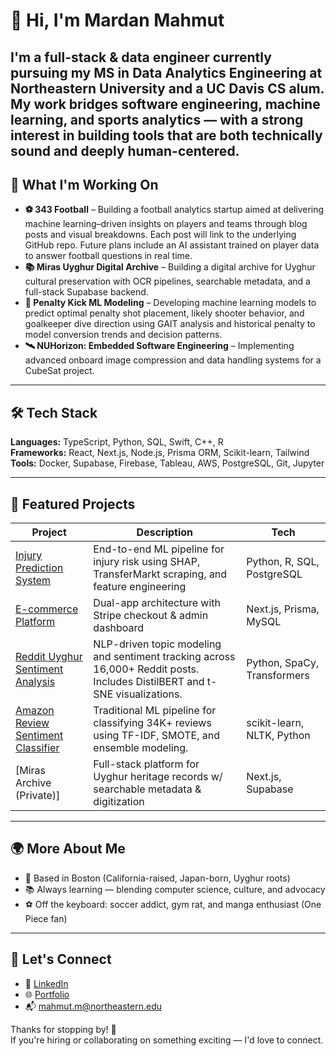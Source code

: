 
<!--
**Mardan21/Mardan21** is a ✨ _special_ ✨ repository because its `README.md` (this file) appears on your GitHub profile.

Here are some ideas to get you started:

- 🔭 I’m currently working on ...
- 🌱 I’m currently learning ...
- 👯 I’m looking to collaborate on ...
- 🤔 I’m looking for help with ...
- 💬 Ask me about ...
- 📫 How to reach me: ...
- 😄 Pronouns: ...
- ⚡ Fun fact: ...
-->

# 👋 Hi, I'm Mardan Mahmut
I'm a full-stack & data engineer currently pursuing my MS in Data Analytics Engineering at Northeastern University and a UC Davis CS alum. My work bridges software engineering, machine learning, and sports analytics — with a strong interest in building tools that are both technically sound and deeply human-centered. 
---

## 🚀 What I'm Working On

- **⚽ 343 Football** – Building a football analytics startup aimed at delivering machine learning–driven insights on players and teams through blog posts and visual breakdowns. Each post will link to the underlying GitHub repo. Future plans include an AI assistant trained on player data to answer football questions in real time.
- **📚 Miras Uyghur Digital Archive** – Building a digital archive for Uyghur cultural preservation with OCR pipelines, searchable metadata, and a full-stack Supabase backend.
- **🧠 Penalty Kick ML Modeling** – Developing machine learning models to predict optimal penalty shot placement, likely shooter behavior, and goalkeeper dive direction using GAIT analysis and historical penalty to model conversion trends and decision patterns.
- **🛰️ NUHorizon: Embedded Software Engineering** – Implementing advanced onboard image compression and data handling systems for a CubeSat project.

---

## 🛠️ Tech Stack

**Languages:** TypeScript, Python, SQL, Swift, C++, R  
**Frameworks:** React, Next.js, Node.js, Prisma ORM, Scikit-learn, Tailwind  
**Tools:** Docker, Supabase, Firebase, Tableau, AWS, PostgreSQL, Git, Jupyter

---

## 📌 Featured Projects

| Project | Description | Tech |
|--------|-------------|------|
| [Injury Prediction System](https://github.com/Mardan21/player-injury-prevention-system) | End-to-end ML pipeline for injury risk using SHAP, TransferMarkt scraping, and feature engineering | Python, R, SQL, PostgreSQL |
| [E-commerce Platform](https://github.com/Mardan21/ecommerce-admin) | Dual-app architecture with Stripe checkout & admin dashboard | Next.js, Prisma, MySQL |
| [Reddit Uyghur Sentiment Analysis](https://github.com/Mardan21) | NLP-driven topic modeling and sentiment tracking across 16,000+ Reddit posts. Includes DistilBERT and t-SNE visualizations. | Python, SpaCy, Transformers |
| [Amazon Review Sentiment Classifier](https://github.com/Mardan21) | Traditional ML pipeline for classifying 34K+ reviews using TF-IDF, SMOTE, and ensemble modeling. | scikit-learn, NLTK, Python |
| [Miras Archive (Private)] | Full-stack platform for Uyghur heritage records w/ searchable metadata & digitization | Next.js, Supabase |

---

## 🌍 More About Me

- 📍 Based in Boston (California-raised, Japan-born, Uyghur roots)
- 📚 Always learning — blending computer science, culture, and advocacy
- ⚽ Off the keyboard: soccer addict, gym rat, and manga enthusiast (One Piece fan)

---

## 🔗 Let's Connect

- 💼 [LinkedIn](https://www.linkedin.com/in/mardan21/)
- 🌐 [Portfolio](https://www.mardan21.com/)
- 📬 mahmut.m@northeastern.edu

Thanks for stopping by! 🚀  
If you're hiring or collaborating on something exciting — I'd love to connect.
